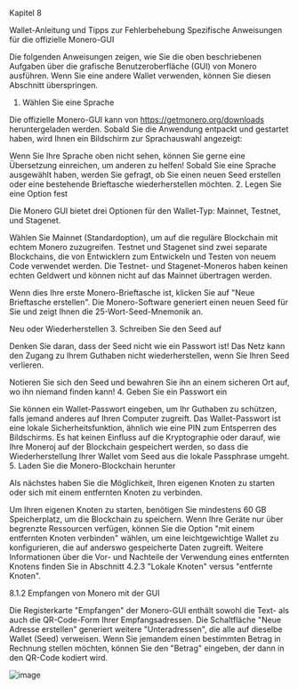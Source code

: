 Kapitel 8

Wallet-Anleitung und Tipps zur Fehlerbehebung
Spezifische Anweisungen für die offizielle Monero-GUI

Die folgenden Anweisungen zeigen, wie Sie die oben beschriebenen Aufgaben über die grafische Benutzeroberfläche (GUI) von Monero ausführen. Wenn Sie eine andere Wallet verwenden, können Sie diesen Abschnitt überspringen.
1. Wählen Sie eine Sprache

Die offizielle Monero-GUI kann von https://getmonero.org/downloads heruntergeladen werden. Sobald Sie die Anwendung entpackt und gestartet haben, wird Ihnen ein Bildschirm zur Sprachauswahl angezeigt:

Wenn Sie Ihre Sprache oben nicht sehen, können Sie gerne eine Übersetzung einreichen, um anderen zu helfen! Sobald Sie eine Sprache ausgewählt haben, werden Sie gefragt, ob Sie einen neuen Seed erstellen oder eine bestehende Brieftasche wiederherstellen möchten.
2. Legen Sie eine Option fest

Die Monero GUI bietet drei Optionen für den Wallet-Typ: Mainnet, Testnet, und Stagenet.

Wählen Sie Mainnet (Standardoption), um auf die reguläre Blockchain mit echtem Monero zuzugreifen. Testnet und Stagenet sind zwei separate Blockchains, die von Entwicklern zum Entwickeln und Testen von neuem Code verwendet werden. Die Testnet- und Stagenet-Moneros haben keinen echten Geldwert und können nicht auf das Mainnet übertragen werden.

Wenn dies Ihre erste Monero-Brieftasche ist, klicken Sie auf "Neue Brieftasche erstellen". Die Monero-Software generiert einen neuen Seed für Sie und zeigt Ihnen die 25-Wort-Seed-Mnemonik an.

Neu oder Wiederherstellen
3. Schreiben Sie den Seed auf

Denken Sie daran, dass der Seed nicht wie ein Passwort ist! Das Netz kann den Zugang zu Ihrem Guthaben nicht wiederherstellen, wenn Sie Ihren Seed verlieren.

Notieren Sie sich den Seed und bewahren Sie ihn an einem sicheren Ort auf, wo ihn niemand finden kann!
4. Geben Sie ein Passwort ein

Sie können ein Wallet-Passwort eingeben, um Ihr Guthaben zu schützen, falls jemand anderes auf Ihren Computer zugreift. Das Wallet-Passwort ist eine lokale Sicherheitsfunktion, ähnlich wie eine PIN zum Entsperren des Bildschirms. Es hat keinen Einfluss auf die Kryptographie oder darauf, wie Ihre Moneroj auf der Blockchain gespeichert werden, so dass die Wiederherstellung Ihrer Wallet vom Seed aus die lokale Passphrase umgeht.
5. Laden Sie die Monero-Blockchain herunter

Als nächstes haben Sie die Möglichkeit, Ihren eigenen Knoten zu starten oder sich mit einem entfernten Knoten zu verbinden.

Um Ihren eigenen Knoten zu starten, benötigen Sie mindestens 60 GB Speicherplatz, um die Blockchain zu speichern. Wenn Ihre Geräte nur über begrenzte Ressourcen verfügen, können Sie die Option "mit einem entfernten Knoten verbinden" wählen, um eine leichtgewichtige Wallet zu konfigurieren, die auf anderswo gespeicherte Daten zugreift. Weitere Informationen über die Vor- und Nachteile der Verwendung eines entfernten Knotens finden Sie in Abschnitt 4.2.3 "Lokale Knoten" versus "entfernte Knoten".

8.1.2 Empfangen von Monero mit der GUI

Die Registerkarte "Empfangen" der Monero-GUI enthält sowohl die Text- als auch die QR-Code-Form Ihrer Empfangsadressen. Die Schaltfläche "Neue Adresse erstellen" generiert weitere "Unteradressen", die alle auf dieselbe Wallet (Seed) verweisen. Wenn Sie jemandem einen bestimmten Betrag in Rechnung stellen möchten, können Sie den "Betrag" eingeben, der dann in den QR-Code kodiert wird.

![image](https://raw.githubusercontent.com/monerobook/monerobook/master/resources/img/receive_monero_gui.png)
